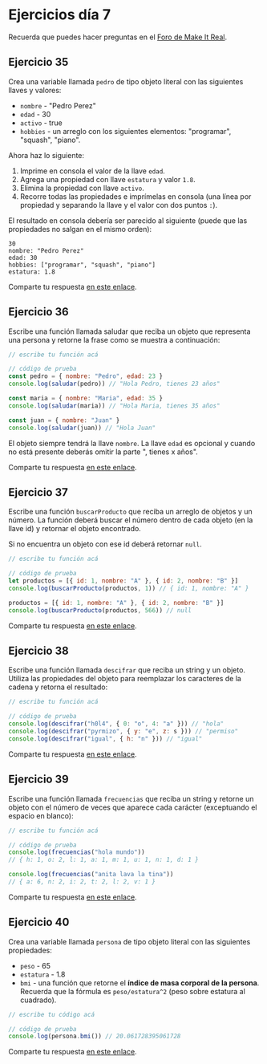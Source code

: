 # Ejercicios día 7

Recuerda que puedes hacer preguntas en el [Foro de Make It Real](https://foro.makeitreal.camp/c/curso-javascript-sept-2020/6).

## Ejercicio 35

Crea una variable llamada `pedro` de tipo objeto literal con las siguientes llaves y valores:

* `nombre` - "Pedro Perez"
* `edad` - 30
* `activo` - true
* `hobbies` - un arreglo con los siguientes elementos: "programar", "squash", "piano".

Ahora haz lo siguiente:

1. Imprime en consola el valor de la llave `edad`.
2. Agrega una propiedad con llave `estatura` y valor `1.8`.
3. Elimina la propiedad con llave `activo`.
4. Recorre todas las propiedades e imprímelas en consola (una línea por propiedad y separando la llave y el valor con dos puntos `:`).

El resultado en consola debería ser parecido al siguiente (puede que las propiedades no salgan en el mismo orden):

```
30
nombre: "Pedro Perez"
edad: 30
hobbies: ["programar", "squash", "piano"]
estatura: 1.8
```

Comparte tu respuesta [en este enlace](https://foro.makeitreal.camp/t/respuestas-ejercicio-35/523).

## Ejercicio 36

Escribe una función llamada saludar que reciba un objeto que representa una persona y retorne la frase como se muestra a continuación:

```javascript
// escribe tu función acá

// código de prueba
const pedro = { nombre: "Pedro", edad: 23 }
console.log(saludar(pedro)) // "Hola Pedro, tienes 23 años"

const maria = { nombre: "Maria", edad: 35 }
console.log(saludar(maria)) // "Hola Maria, tienes 35 años"

const juan = { nombre: "Juan" }
console.log(saludar(juan)) // "Hola Juan"
```

El objeto siempre tendrá la llave `nombre`. La llave `edad` es opcional y cuando no está presente deberás omitir la parte ", tienes x años".

Comparte tu respuesta [en este enlace](https://foro.makeitreal.camp/t/respuestas-ejercicio-36/524).

## Ejercicio 37

Escribe una función `buscarProducto` que reciba un arreglo de objetos y un número. La función deberá buscar el número dentro de cada objeto (en la llave id) y retornar el objeto encontrado.

Si no encuentra un objeto con ese id deberá retornar `null`.

```javascript
// escribe tu función acá

// código de prueba
let productos = [{ id: 1, nombre: "A" }, { id: 2, nombre: "B" }]
console.log(buscarProducto(productos, 1)) // { id: 1, nombre: "A" }

productos = [{ id: 1, nombre: "A" }, { id: 2, nombre: "B" }]
console.log(buscarProducto(productos, 566)) // null
```

Comparte tu respuesta [en este enlace](https://foro.makeitreal.camp/t/respuestas-ejercicio-37/525).

## Ejercicio 38

Escribe una función llamada `descifrar` que reciba un string y un objeto. Utiliza las propiedades del objeto para reemplazar los caracteres de la cadena y retorna el resultado:

```javascript
// escribe tu función acá

// código de prueba
console.log(descifrar("h0l4", { 0: "o", 4: "a" })) // "hola"
console.log(descifrar("pyrmizo", { y: "e", z: s })) // "permiso"
console.log(descifrar("igual", { h: "n" })) // "igual"
```

Comparte tu respuesta [en este enlace](https://foro.makeitreal.camp/t/respuestas-ejercicio-38/526).

## Ejercicio 39

Escribe una función llamada `frecuencias` que reciba un string y retorne un objeto con el número de veces que aparece cada carácter (exceptuando el espacio en blanco):

```javascript
// escribe tu función acá

// código de prueba
console.log(frecuencias("hola mundo"))
// { h: 1, o: 2, l: 1, a: 1, m: 1, u: 1, n: 1, d: 1 }

console.log(frecuencias("anita lava la tina"))
// { a: 6, n: 2, i: 2, t: 2, l: 2, v: 1 }
```

Comparte tu respuesta [en este enlace](https://foro.makeitreal.camp/t/respuestas-ejercicio-39/527).

## Ejercicio 40

Crea una variable llamada `persona` de tipo objeto literal con las siguientes propiedades:

* `peso` - 65
* `estatura` - 1.8
* `bmi` - una función que retorne el **índice de masa corporal de la persona**. Recuerda que la fórmula es `peso/estatura^2` (peso sobre estatura al cuadrado).

```javascript
// escribe tu código acá

// código de prueba
console.log(persona.bmi()) // 20.061728395061728
```

Comparte tu respuesta [en este enlace](https://foro.makeitreal.camp/t/respuestas-ejercicio-40/528).

